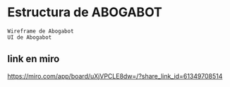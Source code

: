 # Estructura de ABOGABOT

	Wireframe de Abogabot
	UI de Abogabot

## link en miro

https://miro.com/app/board/uXjVPCLE8dw=/?share_link_id=61349708514
